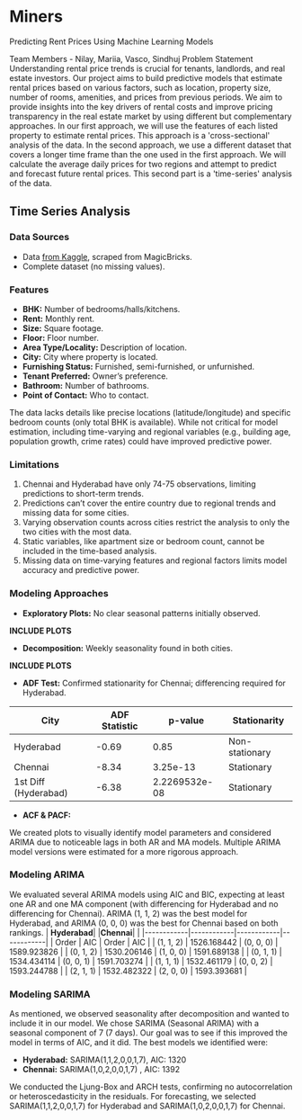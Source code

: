 # Miners

Predicting Rent Prices Using Machine Learning Models

Team Members - Nilay, Mariia, Vasco, Sindhuj
Problem Statement
Understanding rental price trends is crucial for tenants, landlords, and real estate investors. Our project aims to build predictive models that estimate rental prices based on various factors, such as location, property size, number of rooms, amenities, and prices from previous periods. We aim to provide insights into the key drivers of rental costs and improve pricing transparency in the real estate market by using different but complementary approaches.
In our first approach, we will use the features of each listed property to estimate rental prices. This approach is a 'cross-sectional' analysis of the data.
In the second approach, we use a different dataset that covers a longer time frame than the one used in the first approach. We will calculate the average daily prices for two regions and attempt to predict and forecast future rental prices. This second part is a 'time-series' analysis of the data.


## Time Series Analysis  
  
### Data Sources  
- Data [from Kaggle](https://www.kaggle.com/datasets/iamsouravbanerjee/house-rent-prediction-dataset?resource=download&select=House_Rent_Dataset.csv), scraped from MagicBricks.  
- Complete dataset (no missing values). 

### Features  
- **BHK:** Number of bedrooms/halls/kitchens.  
- **Rent:** Monthly rent.  
- **Size:** Square footage.  
- **Floor:** Floor number.  
- **Area Type/Locality:** Description of location.  
- **City:** City where property is located.  
- **Furnishing Status:** Furnished, semi-furnished, or unfurnished.  
- **Tenant Preferred:** Owner’s preference.  
- **Bathroom:** Number of bathrooms.  
- **Point of Contact:** Who to contact.

The data lacks details like precise locations (latitude/longitude) and specific bedroom counts (only total BHK is available). While not critical for model estimation, including time-varying and regional variables (e.g., building age, population growth, crime rates) could have improved predictive power.

### Limitations  
1.  Chennai and Hyderabad have only 74-75 observations, limiting predictions to short-term trends.
2.  Predictions can’t cover the entire country due to regional trends and missing data for some cities.
3.  Varying observation counts across cities restrict the analysis to only the two cities with the most data.
4.  Static variables, like apartment size or bedroom count, cannot be included in the time-based analysis.
5.  Missing data on time-varying features and regional factors limits model accuracy and predictive power.

### Modeling Approaches  
- **Exploratory Plots:** No clear seasonal patterns initially observed.  

**INCLUDE PLOTS**

- **Decomposition:** Weekly seasonality found in both cities.  

**INCLUDE PLOTS**

- **ADF Test:** Confirmed stationarity for Chennai; differencing required for Hyderabad.  

| City       | ADF Statistic       | p-value               | Stationarity   |
|------------|---------------------|-----------------------|----------------|
| Hyderabad  | -0.69               | 0.85                  | Non-stationary |
| Chennai    | -8.34               | 3.25e-13              | Stationary     |
| 1st Diff (Hyderabad) | -6.38       | 2.2269532e-08                | Stationary     |

- **ACF & PACF:** 

We created plots to visually identify model parameters and considered ARIMA due to noticeable lags in both AR and MA models. Multiple ARIMA model versions were estimated for a more rigorous approach.
  
### Modeling ARIMA 

We evaluated several ARIMA models using AIC and BIC, expecting at least one AR and one MA component (with differencing for Hyderabad and no differencing for Chennai). ARIMA (1, 1, 2) was the best model for Hyderabad, and ARIMA (0, 0, 0) was the best for Chennai based on both rankings. 
| **Hyderabad**|            |**Chennai**|            |
|------------|------------|------------|------------|
| Order      | AIC        | Order      | AIC        |
| (1, 1, 2)  | 1526.168442 | (0, 0, 0)  | 1589.923826 |
| (0, 1, 2)  | 1530.206146 | (1, 0, 0)  | 1591.689138 |
| (0, 1, 1)  | 1534.434114 | (0, 0, 1)  | 1591.703274 |
| (1, 1, 1)  | 1532.461179 | (0, 0, 2)  | 1593.244788 |
| (2, 1, 1)  | 1532.482322 | (2, 0, 0)  | 1593.393681 |

### Modeling SARIMA 
As mentioned, we observed seasonality after decomposition and wanted to include it in our model. We chose SARIMA (Seasonal ARIMA) with a seasonal component of 7 (7 days). Our goal was to see if this improved the model in terms of AIC, and it did. The best models we identified were:

- **Hyderabad:** SARIMA(1,1,2,0,0,1,7), AIC: 1320
- **Chennai:** SARIMA(1,0,2,0,0,1,7) , AIC: 1392

We conducted the Ljung-Box and ARCH tests, confirming no autocorrelation or heteroscedasticity in the residuals. For forecasting, we selected SARIMA(1,1,2,0,0,1,7) for Hyderabad and SARIMA(1,0,2,0,0,1,7) for Chennai.

